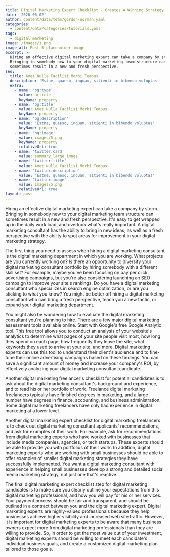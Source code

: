 ```yaml
---
title: Digital Marketing Expert Checklist - Creates A Winning Strategy
date: '2020-06-02'
author: content/data/team/gordon-norman.yaml
categories:
  - content/data/categories/tutorials.yaml
tags:
  - digital marketing
image: /images/1.png
image_alt: Post 5 placeholder image
excerpt: >-
  Hiring an effective digital marketing expert can take a company by storm.
  Bringing in somebody new to your digital marketing team structure can
  sometimes result in a new and fresh perspective.
seo:
  title: Amet Nulla Facilisi Morbi Tempus
  description: 'Estne, quaeso, inquam, sitienti in bibendo voluptas'
  extra:
    - name: 'og:type'
      value: article
      keyName: property
    - name: 'og:title'
      value: Amet Nulla Facilisi Morbi Tempus
      keyName: property
    - name: 'og:description'
      value: 'Estne, quaeso, inquam, sitienti in bibendo voluptas'
      keyName: property
    - name: 'og:image'
      value: images/5.png
      keyName: property
      relativeUrl: true
    - name: 'twitter:card'
      value: summary_large_image
    - name: 'twitter:title'
      value: Amet Nulla Facilisi Morbi Tempus
    - name: 'twitter:description'
      value: 'Estne, quaeso, inquam, sitienti in bibendo voluptas'
    - name: 'twitter:image'
      value: images/5.png
      relativeUrl: true
layout: post
---
```

Hiring an effective digital marketing expert can take a company by storm. Bringing in somebody new to your digital marketing team structure can sometimes result in a new and fresh perspective. It's easy to get wrapped up in the daily work load, and overlook what's really important. A digital marketing consultant has the ability to bring in new ideas, as well as a fresh perspective with the ability to spot areas for improvement in your digital marketing strategy.

The first thing you need to assess when hiring a digital marketing consultant is the digital marketing department in which you are working. What projects are you currently working on? Is there an opportunity to diversify your digital marketing consultant portfolio by hiring somebody with a different skill set? For example, maybe you've been focusing on pay per click advertising campaigns, but you're also considering launching an SEO campaign to improve your site's rankings. Do you have a digital marketing consultant who specializes in search engine optimization, or are you sticking to what you know? You might be better off hiring a digital marketing consultant who can bring a fresh perspective, teach you a new tactic, or expand your digital marketing department.

You might also be wondering how to evaluate the digital marketing consultant you're planning to hire. There are a few major digital marketing assessment tools available online. Start with Google's free Google Analytic tool. This free tool allows you to conduct an analysis of your website's analytics to determine what pages of your site people visit most, how long they spend on each page, how frequently they leave the site, what keywords they used to arrive at your site, and more. Digital marketing experts can use this tool to understand their client's audience and to fine-tune their online advertising campaigns based on these findings. You can save a significant amount of money and increase your company's ROI, by effectively analyzing your digital marketing consultant candidate.

Another digital marketing freelancer's checklist for potential candidates is to ask about the digital marketing consultant's background and experience, and to read his or her portfolio of work. Freelance digital marketing freelancers typically have finished degrees in marketing, and a large number have degrees in finance, accounting, and business administration. Some digital marketing freelancers have only had experience in digital marketing at a lower level.

Another digital marketing expert checklist for digital marketing freelancers is to check out digital marketing consultant applicants' recommendations, and ask for examples of their work. For example, ask for recommendations from digital marketing experts who have worked with businesses that include media companies, agencies, or tech startups. These experts should be able to provide you with portfolios of their work. In addition, digital marketing experts who are working with small businesses should be able to offer examples of smaller digital marketing strategies they have successfully implemented. You want a digital marketing consultant with experience in helping small businesses develop a strong and detailed social media marketing strategy, not just one that's reactive.

The final digital marketing expert checklist step for digital marketing candidates is to make sure you clearly outline your expectations from this digital marketing professional, and how you will pay for his or her services. Your payment process should be fair and transparent, and should be outlined in a contract between you and the digital marketing expert. Digital marketing experts are highly-valued professionals because they help businesses achieve higher visibility and increased web site traffic. However, it is important for digital marketing experts to be aware that many business owners expect more from digital marketing professionals than they are willing to provide. So, in order to get the most value out of your investment, digital marketing experts should be willing to meet each candidate's individual business goals, and create a customized digital marketing plan tailored to those goals.
